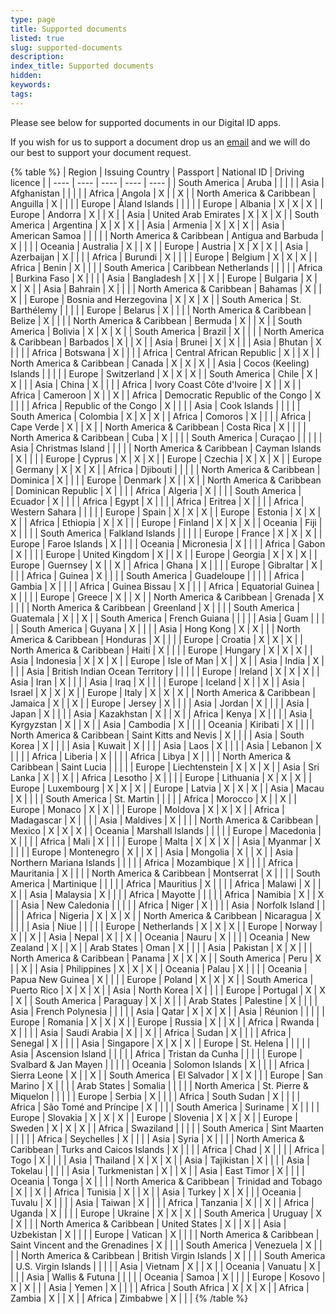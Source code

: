```yaml
---
type: page
title: Supported documents
listed: true
slug: supported-documents
description: 
index_title: Supported documents
hidden: 
keywords: 
tags: 
---
```


Please see below for supported documents in our Digital ID apps.

If you wish for us to support a document drop us an [email](mailto:clientsupport@yoti.com) and we will do our best to support your document request.

{% table %}
| Region | Issuing Country | Passport | National ID | Driving licence | 
| ---- | ---- | ---- | ---- | ---- | 
| South America | Aruba |  |  |  | 
| Asia | Afghanistan |  |  |  | 
| Africa | Angola | X |  | X | 
| North America & Caribbean | Anguilla | X |  |  | 
| Europe | Åland Islands |  |  |  | 
| Europe | Albania | X | X | X | 
| Europe | Andorra | X |  | X | 
| Asia | United Arab Emirates | X | X | X | 
| South America | Argentina | X | X | X | 
| Asia | Armenia | X | X | X | 
| Asia | American Samoa |  |  |  | 
| North America & Caribbean | Antigua and Barbuda | X |  |  | 
| Oceania | Australia | X |  | X | 
| Europe | Austria | X | X | X | 
| Asia | Azerbaijan | X |  |  | 
| Africa | Burundi | X |  |  | 
| Europe | Belgium | X | X | X | 
| Africa | Benin | X |  |  | 
| South America | Caribbean Netherlands |  |  |  | 
| Africa | Burkina Faso | X |  |  | 
| Asia | Bangladesh | X |  | X | 
| Europe | Bulgaria | X | X | X | 
| Asia | Bahrain | X |  |  | 
| North America & Caribbean | Bahamas | X |  | X | 
| Europe | Bosnia and Herzegovina | X | X | X | 
| South America | St. Barthélemy |  |  |  | 
| Europe | Belarus | X |  |  | 
| North America & Caribbean | Belize | X |  |  | 
| North America & Caribbean | Bermuda | X |  | X | 
| South America | Bolivia | X | X | X | 
| South America | Brazil | X |  |  | 
| North America & Caribbean | Barbados | X |  | X | 
| Asia | Brunei | X | X |  | 
| Asia | Bhutan | X |  |  | 
| Africa | Botswana | X |  |  | 
| Africa | Central African Republic | X |  | X | 
| North America & Caribbean | Canada | X | X | X | 
| Asia | Cocos (Keeling) Islands |  |  |  | 
| Europe | Switzerland | X | X | X | 
| South America | Chile | X | X |  | 
| Asia | China | X |  |  | 
| Africa | Ivory Coast Côte d'Ivoire | X |  | X | 
| Africa | Cameroon | X |  | X | 
| Africa | Democratic Republic of the Congo | X |  |  | 
| Africa | Republic of the Congo | X |  |  | 
| Asia | Cook Islands |  |  |  | 
| South America | Colombia | X | X | X | 
| Africa | Comoros | X |  |  | 
| Africa | Cape Verde | X |  | X | 
| North America & Caribbean | Costa Rica | X |  |  | 
| North America & Caribbean | Cuba | X |  |  | 
| South America | Curaçao |  |  |  | 
| Asia | Christmas Island |  |  |  | 
| North America & Caribbean | Cayman Islands | X |  |  | 
| Europe | Cyprus | X | X | X | 
| Europe | Czechia | X | X | X | 
| Europe | Germany | X | X | X | 
| Africa | Djibouti |  |  |  | 
| North America & Caribbean | Dominica | X |  |  | 
| Europe | Denmark | X |  | X | 
| North America & Caribbean | Dominican Republic | X |  |  | 
| Africa | Algeria | X |  |  | 
| South America | Ecuador | X |  |  | 
| Africa | Egypt | X |  |  | 
| Africa | Eritrea | X |  |  | 
| Africa | Western Sahara |  |  |  | 
| Europe | Spain | X | X | X | 
| Europe | Estonia | X | X | X | 
| Africa | Ethiopia | X | X |  | 
| Europe | Finland | X | X | X | 
| Oceania | Fiji | X |  |  | 
| South America | Falkland Islands |  |  |  | 
| Europe | France | X | X | X | 
| Europe | Faroe Islands | X |  |  | 
| Oceania | Micronesia | X |  |  | 
| Africa | Gabon | X |  |  | 
| Europe | United Kingdom | X |  | X | 
| Europe | Georgia | X | X | X | 
| Europe | Guernsey | X |  | X | 
| Africa | Ghana | X |  |  | 
| Europe | Gibraltar | X |  |  | 
| Africa | Guinea | X |  |  | 
| South America | Guadeloupe |  |  |  | 
| Africa | Gambia | X |  |  | 
| Africa | Guinea Bissau | X |  |  | 
| Africa | Equatorial Guinea | X |  |  | 
| Europe | Greece | X |  | X | 
| North America & Caribbean | Grenada | X |  |  | 
| North America & Caribbean | Greenland | X |  |  | 
| South America | Guatemala | X |  | X | 
| South America | French Guiana |  |  |  | 
| Asia | Guam |  |  |  | 
| South America | Guyana | X |  |  | 
| Asia | Hong Kong | X | X |  | 
| North America & Caribbean | Honduras | X |  |  | 
| Europe | Croatia | X | X | X | 
| North America & Caribbean | Haiti | X |  |  | 
| Europe | Hungary | X | X | X | 
| Asia | Indonesia | X | X | X | 
| Europe | Isle of Man | X |  | X | 
| Asia | India | X |  |  | 
| Asia | British Indian Ocean Territory |  |  |  | 
| Europe | Ireland | X | X | X | 
| Asia | Iran | X |  |  | 
| Asia | Iraq | X |  |  | 
| Europe | Iceland | X |  | X | 
| Asia | Israel | X | X | X | 
| Europe | Italy | X | X | X | 
| North America & Caribbean | Jamaica | X |  | X | 
| Europe | Jersey | X |  |  | 
| Asia | Jordan | X |  |  | 
| Asia | Japan | X |  |  | 
| Asia | Kazakhstan | X |  | X | 
| Africa | Kenya | X |  |  | 
| Asia | Kyrgyzstan | X |  | X | 
| Asia | Cambodia | X |  |  | 
| Oceania | Kiribati | X |  |  | 
| North America & Caribbean | Saint Kitts and Nevis | X |  |  | 
| Asia | South Korea | X |  |  | 
| Asia | Kuwait | X |  |  | 
| Asia | Laos | X |  |  | 
| Asia | Lebanon | X |  |  | 
| Africa | Liberia | X |  |  | 
| Africa | Libya | X |  |  | 
| North America & Caribbean | Saint Lucia |  |  |  | 
| Europe | Liechtenstein | X | X | X | 
| Asia | Sri Lanka | X |  | X | 
| Africa | Lesotho | X |  |  | 
| Europe | Lithuania | X | X | X | 
| Europe | Luxembourg | X | X | X | 
| Europe | Latvia | X | X | X | 
| Asia | Macau | X |  |  | 
| South America | St. Martin |  |  |  | 
| Africa | Morocco | X |  | X | 
| Europe | Monaco | X | X |  | 
| Europe | Moldova | X | X | X | 
| Africa | Madagascar | X |  |  | 
| Asia | Maldives | X |  |  | 
| North America & Caribbean | Mexico | X | X | X | 
| Oceania | Marshall Islands |  |  |  | 
| Europe | Macedonia | X |  |  | 
| Africa | Mali | X |  |  | 
| Europe | Malta | X | X | X | 
| Asia | Myanmar | X |  |  | 
| Europe | Montenegro | X |  | X | 
| Asia | Mongolia | X |  | X | 
| Asia | Northern Mariana Islands |  |  |  | 
| Africa | Mozambique | X |  |  | 
| Africa | Mauritania | X |  |  | 
| North America & Caribbean | Montserrat | X |  |  | 
| South America | Martinique |  |  |  | 
| Africa | Mauritius | X |  |  | 
| Africa | Malawi | X |  | X | 
| Asia | Malaysia | X |  |  | 
| Africa | Mayotte |  |  |  | 
| Africa | Namibia | X |  | X | 
| Asia | New Caledonia |  |  |  | 
| Africa | Niger | X |  |  | 
| Asia | Norfolk Island |  |  |  | 
| Africa | Nigeria | X | X | X | 
| North America & Caribbean | Nicaragua | X |  |  | 
| Asia | Niue |  |  |  | 
| Europe | Netherlands | X | X | X | 
| Europe | Norway | X |  | X | 
| Asia | Nepal | X |  | X | 
| Oceania | Nauru | X |  |  | 
| Oceania | New Zealand | X |  | X | 
| Arab States | Oman | X |  |  | 
| Asia | Pakistan | X | X |  | 
| North America & Caribbean | Panama | X | X | X | 
| South America | Peru | X |  | X | 
| Asia | Philippines | X | X | X | 
| Oceania | Palau | X |  |  | 
| Oceania | Papua New Guinea | X |  |  | 
| Europe | Poland | X | X | X | 
| South America | Puerto Rico | X | X | X | 
| Asia | North Korea | X |  |  | 
| Europe | Portugal | X | X | X | 
| South America | Paraguay | X | X |  | 
| Arab States | Palestine | X |  |  | 
| Asia | French Polynesia |  |  |  | 
| Asia | Qatar | X | X | X | 
| Asia | Réunion |  |  |  | 
| Europe | Romania | X | X | X | 
| Europe | Russia | X |  | X | 
| Africa | Rwanda | X |  |  | 
| Asia | Saudi Arabia | X |  | X | 
| Africa | Sudan | X |  |  | 
| Africa | Senegal | X |  |  | 
| Asia | Singapore | X | X | X | 
| Europe | St. Helena |  |  |  | 
| Asia | Ascension Island |  |  |  | 
| Africa | Tristan da Cunha |  |  |  | 
| Europe | Svalbard & Jan Mayen |  |  |  | 
| Oceania | Solomon Islands | X |  |  | 
| Africa | Sierra Leone | X |  | X | 
| South America | El Salvador | X | X |  | 
| Europe | San Marino | X |  |  | 
| Arab States | Somalia |  |  |  | 
| North America | St. Pierre & Miquelon |  |  |  | 
| Europe | Serbia | X |  |  | 
| Africa | South Sudan | X |  |  | 
| Africa | São Tomé and Príncipe | X |  |  | 
| South America | Suriname | X |  |  | 
| Europe | Slovakia | X | X | X | 
| Europe | Slovenia | X | X | X | 
| Europe | Sweden | X | X | X | 
| Africa | Swaziland |  |  |  | 
| South America | Sint Maarten |  |  |  | 
| Africa | Seychelles | X |  |  | 
| Asia | Syria | X |  |  | 
| North America & Caribbean | Turks and Caicos Islands | X |  |  | 
| Africa | Chad | X |  |  | 
| Africa | Togo | X |  |  | 
| Asia | Thailand | X | X | X | 
| Asia | Tajikistan | X |  |  | 
| Asia | Tokelau |  |  |  | 
| Asia | Turkmenistan | X |  | X | 
| Asia | East Timor | X |  |  | 
| Oceania | Tonga | X |  |  | 
| North America & Caribbean | Trinidad and Tobago | X |  | X | 
| Africa | Tunisia | X |  | X | 
| Asia | Turkey | X | X |  | 
| Oceania | Tuvalu | X |  |  | 
| Asia | Taiwan | X |  |  | 
| Africa | Tanzania | X |  | X | 
| Africa | Uganda | X |  |  | 
| Europe | Ukraine | X | X | X | 
| South America | Uruguay | X | X |  | 
| North America & Caribbean | United States | X |  | X | 
| Asia | Uzbekistan | X |  |  | 
| Europe | Vatican | X |  |  | 
| North America & Caribbean | Saint Vincent and the Grenadines | X |  |  | 
| South America | Venezuela | X |  |  | 
| North America & Caribbean | British Virgin Islands | X |  |  | 
| South America | U.S. Virgin Islands |  |  |  | 
| Asia | Vietnam | X |  | X | 
| Oceania | Vanuatu | X |  |  | 
| Asia | Wallis & Futuna |  |  |  | 
| Oceania | Samoa | X |  |  | 
| Europe | Kosovo | X | X |  | 
| Asia | Yemen | X |  |  | 
| Africa | South Africa | X | X | X | 
| Africa | Zambia | X |  | X | 
| Africa | Zimbabwe | X |  |  | 
{% /table %}